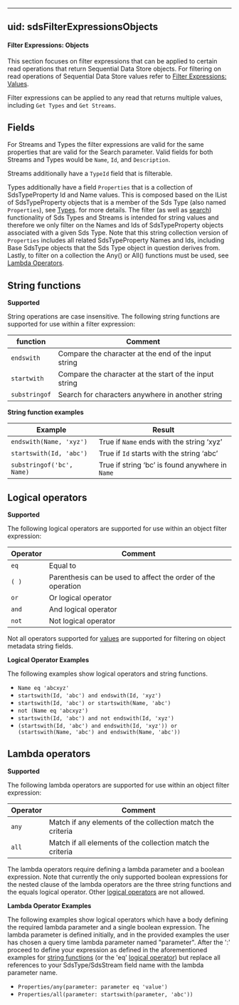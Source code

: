 
---
uid: sdsFilterExpressionsObjects
---

#### <a name="Sds_Filter_expressions_objects_topic">Filter Expressions: Objects</a>

This section focuses on filter expressions that can be applied to certain read operations that return Sequential Data Store objects. For filtering on read operations of Sequential Data Store values refer to [Filter Expressions: Values](xref:sdsFilterExpressions#Sds_Filter_expressions_topic).

Filter expressions can be applied to any read that returns multiple values, including 
``Get Types`` and ``Get Streams``. 


Fields
------------
For Streams and Types the filter expressions are valid for the same properties that are valid for the Search parameter. Valid fields 
for both Streams and Types would be ``Name``, ``Id``, and ``Description``. 

Streams additionally have a ``TypeId`` field that is filterable.

Types additionally have a field ``Properties`` that is a collection of SdsTypeProperty Id and Name values. This is composed based on the IList of SdsTypeProperty objects that is a member of the Sds Type (also named ``Properties``), see [Types](xref:sdsTypes#SDS_Type_topic). for more details. The filter (as well as [search](xref:sdsSearching#qisearchingtopic)) functionality of Sds Types and Streams is intended for string values and therefore we only filter on the Names and Ids of SdsTypeProperty objects associated with a given Sds Type. Note that this string collection version of ``Properties`` includes all related SdsTypeProperty Names and Ids, including Base SdsType objects that the Sds Type object in question derives from. Lastly, to filter on a collection the Any() or All() functions must be used, see [Lambda Operators](#Sds_Filter_expressions_objects_lambda_operators_topic).

## <a name="Sds_Filter_expressions_objects_string_functions_topic"></a>String functions

**Supported**

String operations are case insensitive. The following string functions are supported for use within a
filter expression:

| function      | Comment                                                         |
|---------------|-----------------------------------------------------------------|
| ``endswith``  | Compare the character at the end of the input string            |
| ``startwith`` | Compare the character at the start of the input string          |
|``substringof``| Search for characters anywhere in another string                |

**String function examples**

|Example                                      |Result                                                           |
|---------------------------------------------|-----------------------------------------------------------------|
|``endswith(Name, 'xyz')``                  |True if ``Name`` ends with the string ‘xyz’                |
|``startswith(Id, 'abc')``                 |True if ``Id`` starts with the string ‘abc’              |
|``substringof('bc', Name)``                 |True if string ‘bc’ is found anywhere in ``Name``         |


## <a name="Sds_Filter_expressions_objects_logical_operators_topic"></a>Logical operators

**Supported**

The following logical operators are supported for use within an object filter
expression:

| Operator   | Comment                                             |
|------------|-----------------------------------------------------|
| ``eq``     | Equal to                                            |
| ``( )``    | Parenthesis can be used to affect the order of the operation|
| ``or``     | Or logical operator                                 |
| ``and``    | And logical operator                                |
| ``not``    | Not logical operator                                |

Not all operators supported for [values](xref:sdsFilterExpressions#Sds_Filter_expressions_topic) are 
supported for filtering on object metadata string fields.

**Logical Operator Examples**

The following examples show logical operators and string functions.

- ``Name eq 'abcxyz'``
- ``startswith(Id, 'abc') and endswith(Id, 'xyz')``
- ``startswith(Id, 'abc') or startswith(Name, 'abc')``
- ``not (Name eq 'abcxyz')``
- ``startswith(Id, 'abc') and not endswith(Id, 'xyz')``
- ``(startswith(Id, 'abc') and endswith(Id, 'xyz')) or (startswith(Name, 'abc') and endswith(Name, 'abc'))``

## <a name="Sds_Filter_expressions_objects_lambda_operators_topic"></a>Lambda operators

**Supported**

The following lambda operators are supported for use within an object filter
expression:

| Operator   | Comment                                             |
|------------|-----------------------------------------------------|
| ``any``    | Match if any elements of the collection match the criteria|
| ``all``    | Match if all elements of the collection match the criteria|

The lambda operators require defining a lambda parameter and a boolean expression. Note that currently the only supported boolean expressions for the nested clause of the lambda operators are the three string functions and the equals logical operator. Other [logical operators](#Sds_Filter_expressions_objects_logical_operators_topic) are not allowed.

**Lambda Operator Examples**

The following examples show logical operators which have a body defining the required lambda parameter and a single boolean expression. The lambda parameter is defined initially, and in the provided examples the user has chosen a query time lambda parameter named "parameter". After the ':' proceed to define your expression as defined in the aforementioned examples for [string functions](#Sds_Filter_expressions_objects_string_functions_topic) (or the 'eq' [logical operator](#Sds_Filter_expressions_objects_logical_operators_topic)) but replace all references to your SdsType/SdsStream field name with the lambda parameter name.

- ``Properties/any(parameter: parameter eq 'value')``
- ``Properties/all(parameter: startswith(parameter, 'abc'))``
